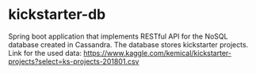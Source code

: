 # kickstarter-db
Spring boot application that implements RESTful API for the NoSQL database created in Cassandra. The database stores kickstarter projects. <br/>
Link for the used data: https://www.kaggle.com/kemical/kickstarter-projects?select=ks-projects-201801.csv
